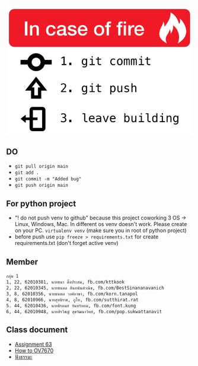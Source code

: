 ![in case of fire](/images/incaseoffire.png)

## DO

-   `git pull origin main`
-   `git add .`
-   `git commit -m "Added bug"`
-   `git push origin main`

## For python project

-   "! do not push venv to github" because this project coworking 3 OS -> Linux, Windows, Mac. In different os venv doesn't work. Please create on your PC. `virtualenv venv` (make sure you in root of python project)
-   before push use `pip freeze > requirements.txt` for create requirements.txt (don't forget active venv)

## Member

```
กลุ่ม 1
1, 22, 62010381, นายธนา ติ้งประสม, fb.com/kttkook
2, 22, 62010345, นายธนดล สินอนันต์วณิช, fb.com/BestSinananavanich
3, 8, 62010356, นายธนพล วงศ์อาษา, fb.com/korn.tanapol
4, 8, 62010966, นายสุทธิราช, ภูโท, fb.com/sutthirat.rat
5. 44, 62010436, นายธีรดนย์ จันทร์หอม, fb.com/font.kung
6, 44, 62010948, นายสิรวิชญ์ สุขวัฒนาวิทย์, fb.com/pop.sukwattanavit
```

## Class document
-   [Assignment 63](https://docs.google.com/document/d/1lCAKcCvDOUd78t_YZG8W5tjDkQTTrvopiaaOMNXXE0I/edit)
-   [How to OV7670](https://docs.google.com/document/d/1kdxclTAXJckRb7b2CWud6TY4N25vYgkQhOkC9wr5MgM/edit)
-   [ฟังธรรมะ](https://www.youtube.com/watch?v=fz7Jxg7Hbkg)
